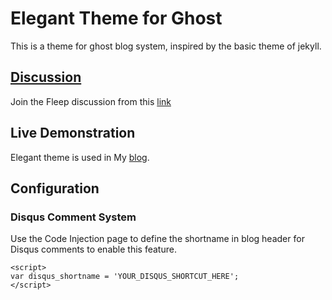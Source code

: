 # Elegant Theme for Ghost
This is a theme for ghost blog system, inspired by the basic theme of jekyll.

## [Discussion](https://fleep.io/chat/zee7pWzzR4-1AYuKh0CPSg)
Join the Fleep discussion from this [link](https://fleep.io/chat/zee7pWzzR4-1AYuKh0CPSg)

## Live Demonstration
Elegant theme is used in My [blog](https://www.jiahaowu.com).

## Configuration

### Disqus Comment System

Use the Code Injection page to define the shortname in blog header for Disqus comments to enable this feature.
```
<script>
var disqus_shortname = 'YOUR_DISQUS_SHORTCUT_HERE';
</script>
```

